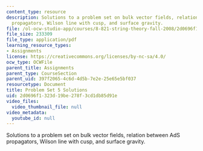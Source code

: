 ```yaml
---
content_type: resource
description: Solutions to a problem set on bulk vector fields, relation between AdS
  propagators, Wilson line with cusp, and surface gravity.
file: /ol-ocw-studio-app/courses/8-821-string-theory-fall-2008/2d0696f1323d19be278f3cd1db85d91e_soln05.pdf
file_size: 233309
file_type: application/pdf
learning_resource_types:
- Assignments
license: https://creativecommons.org/licenses/by-nc-sa/4.0/
ocw_type: OCWFile
parent_title: Assignments
parent_type: CourseSection
parent_uid: 397f2065-4c6d-4d5b-7e2e-25e65e5bf037
resourcetype: Document
title: Problem Set 5 Solutions
uid: 2d0696f1-323d-19be-278f-3cd1db85d91e
video_files:
  video_thumbnail_file: null
video_metadata:
  youtube_id: null
---
```

Solutions to a problem set on bulk vector fields, relation between AdS propagators, Wilson line with cusp, and surface gravity.